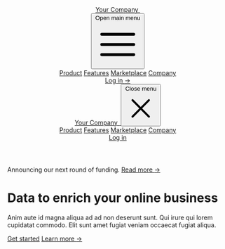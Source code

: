 <div class="bg-white">
  <header class="absolute inset-x-0 top-0 z-50">
    <nav class="flex items-center justify-between p-6 lg:px-8" aria-label="Global">
      <div class="flex lg:flex-1">
        <a href="#" class="-m-1.5 p-1.5">
          <span class="sr-only">Your Company</span>
          <img class="h-8 w-auto" src="https://tailwindui.com/img/logos/mark.svg?color=indigo&shade=600" alt="">
        </a>
      </div>
      <div class="flex lg:hidden">
        <button type="button" class="-m-2.5 inline-flex items-center justify-center rounded-md p-2.5 text-gray-700">
          <span class="sr-only">Open main menu</span>
          <svg class="h-6 w-6" fill="none" viewBox="0 0 24 24" stroke-width="1.5" stroke="currentColor" aria-hidden="true">
            <path stroke-linecap="round" stroke-linejoin="round" d="M3.75 6.75h16.5M3.75 12h16.5m-16.5 5.25h16.5" />
          </svg>
        </button>
      </div>
      <div class="hidden lg:flex lg:gap-x-12">
        <a href="#" class="text-sm font-semibold leading-6 text-gray-900">Product</a>
        <a href="#" class="text-sm font-semibold leading-6 text-gray-900">Features</a>
        <a href="#" class="text-sm font-semibold leading-6 text-gray-900">Marketplace</a>
        <a href="#" class="text-sm font-semibold leading-6 text-gray-900">Company</a>
      </div>
      <div class="hidden lg:flex lg:flex-1 lg:justify-end">
        <a href="#" class="text-sm font-semibold leading-6 text-gray-900">Log in <span aria-hidden="true">&rarr;</span></a>
      </div>
    </nav>
    <div class="lg:hidden" role="dialog" aria-modal="true">
      <div class="fixed inset-0 z-50"></div>
      <div class="fixed inset-y-0 right-0 z-50 w-full overflow-y-auto bg-white px-6 py-6 sm:max-w-sm sm:ring-1 sm:ring-gray-900/10">
        <div class="flex items-center justify-between">
          <a href="#" class="-m-1.5 p-1.5">
            <span class="sr-only">Your Company</span>
            <img class="h-8 w-auto" src="https://tailwindui.com/img/logos/mark.svg?color=indigo&shade=600" alt="">
          </a>
          <button type="button" class="-m-2.5 rounded-md p-2.5 text-gray-700">
            <span class="sr-only">Close menu</span>
            <svg class="h-6 w-6" fill="none" viewBox="0 0 24 24" stroke-width="1.5" stroke="currentColor" aria-hidden="true">
              <path stroke-linecap="round" stroke-linejoin="round" d="M6 18L18 6M6 6l12 12" />
            </svg>
          </button>
        </div>
        <div class="mt-6 flow-root">
          <div class="-my-6 divide-y divide-gray-500/10">
            <div class="space-y-2 py-6">
              <a href="#" class="-mx-3 block rounded-lg px-3 py-2 text-base font-semibold leading-7 text-gray-900 hover:bg-gray-50">Product</a>
              <a href="#" class="-mx-3 block rounded-lg px-3 py-2 text-base font-semibold leading-7 text-gray-900 hover:bg-gray-50">Features</a>
              <a href="#" class="-mx-3 block rounded-lg px-3 py-2 text-base font-semibold leading-7 text-gray-900 hover:bg-gray-50">Marketplace</a>
              <a href="#" class="-mx-3 block rounded-lg px-3 py-2 text-base font-semibold leading-7 text-gray-900 hover:bg-gray-50">Company</a>
            </div>
            <div class="py-6">
              <a href="#" class="-mx-3 block rounded-lg px-3 py-2.5 text-base font-semibold leading-7 text-gray-900 hover:bg-gray-50">Log in</a>
            </div>
          </div>
        </div>
      </div>
    </div>
  </header>

  <div class="relative isolate px-6 pt-14 lg:px-8">
    <div class="absolute inset-x-0 -top-40 -z-10 transform-gpu overflow-hidden blur-3xl sm:-top-80" aria-hidden="true">
      <div class="relative left-[calc(50%-11rem)] aspect-[1155/678] w-[36.125rem] -translate-x-1/2 rotate-[30deg] bg-gradient-to-tr from-[#ff80b5] to-[#9089fc] opacity-30 sm:left-[calc(50%-30rem)] sm:w-[72.1875rem]" style="clip-path: polygon(74.1% 44.1%, 100% 61.6%, 97.5% 26.9%, 85.5% 0.1%, 80.7% 2%, 72.5% 32.5%, 60.2% 62.4%, 52.4% 68.1%, 47.5% 58.3%, 45.2% 34.5%, 27.5% 76.7%, 0.1% 64.9%, 17.9% 100%, 27.6% 76.8%, 76.1% 97.7%, 74.1% 44.1%)"></div>
    </div>
    <div class="mx-auto max-w-2xl py-32 sm:py-48 lg:py-56">
      <div class="hidden sm:mb-8 sm:flex sm:justify-center">
        <div class="relative rounded-full px-3 py-1 text-sm leading-6 text-gray-600 ring-1 ring-gray-900/10 hover:ring-gray-900/20">
          Announcing our next round of funding. <a href="#" class="font-semibold text-indigo-600"><span class="absolute inset-0" aria-hidden="true"></span>Read more <span aria-hidden="true">&rarr;</span></a>
        </div>
      </div>
      <div class="text-center">
        <h1 class="text-4xl font-bold tracking-tight text-gray-900 sm:text-6xl">Data to enrich your online business</h1>
        <p class="mt-6 text-lg leading-8 text-gray-600">Anim aute id magna aliqua ad ad non deserunt sunt. Qui irure qui lorem cupidatat commodo. Elit sunt amet fugiat veniam occaecat fugiat aliqua.</p>
        <div class="mt-10 flex items-center justify-center gap-x-6">
          <a href="#" class="rounded-md bg-indigo-600 px-3.5 py-2.5 text-sm font-semibold text-white shadow-sm hover:bg-indigo-500 focus-visible:outline focus-visible:outline-2 focus-visible:outline-offset-2 focus-visible:outline-indigo-600">Get started</a>
          <a href="#" class="text-sm font-semibold leading-6 text-gray-900">Learn more <span aria-hidden="true">→</span></a>
        </div>
      </div>
    </div>
    <div class="absolute inset-x-0 top-[calc(100%-13rem)] -z-10 transform-gpu overflow-hidden blur-3xl sm:top-[calc(100%-30rem)]" aria-hidden="true">
      <div class="relative left-[calc(50%+3rem)] aspect-[1155/678] w-[36.125rem] -translate-x-1/2 bg-gradient-to-tr from-[#ff80b5] to-[#9089fc] opacity-30 sm:left-[calc(50%+36rem)] sm:w-[72.1875rem]" style="clip-path: polygon(74.1% 44.1%, 100% 61.6%, 97.5% 26.9%, 85.5% 0.1%, 80.7% 2%, 72.5% 32.5%, 60.2% 62.4%, 52.4% 68.1%, 47.5% 58.3%, 45.2% 34.5%, 27.5% 76.7%, 0.1% 64.9%, 17.9% 100%, 27.6% 76.8%, 76.1% 97.7%, 74.1% 44.1%)"></div>
    </div>
  </div>
</div>

